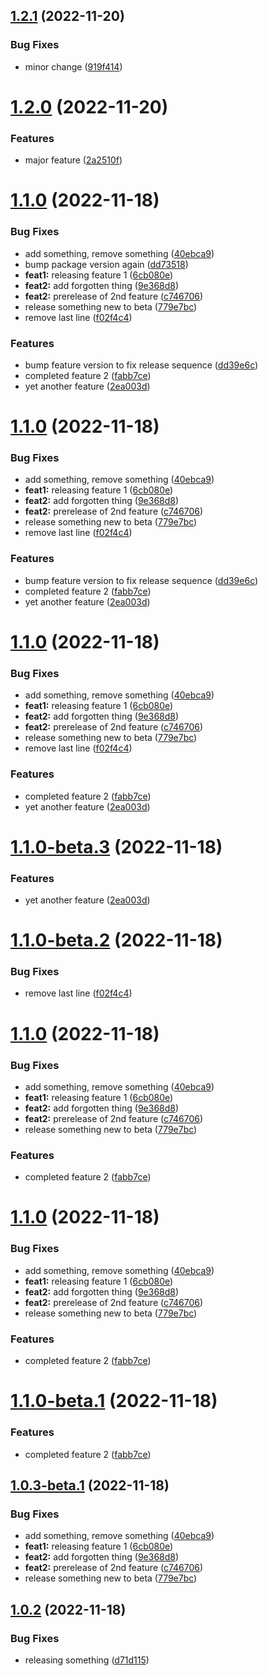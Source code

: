 ## [1.2.1](https://github.com/marius321967/semantic-release-sample/compare/v1.2.0...v1.2.1) (2022-11-20)


### Bug Fixes

* minor change ([919f414](https://github.com/marius321967/semantic-release-sample/commit/919f41410179532a3107ac61c0b472d8857c5bd8))

# [1.2.0](https://github.com/marius321967/semantic-release-sample/compare/v1.1.0...v1.2.0) (2022-11-20)


### Features

* major feature ([2a2510f](https://github.com/marius321967/semantic-release-sample/commit/2a2510fa3bfec23795d7df0411bb3dd8a2d4879b))

# [1.1.0](https://github.com/marius321967/semantic-release-sample/compare/v1.0.2...v1.1.0) (2022-11-18)


### Bug Fixes

* add something, remove something ([40ebca9](https://github.com/marius321967/semantic-release-sample/commit/40ebca917c8812773eb0a41dd4f6af7fb2561ed7))
* bump package version again ([dd73518](https://github.com/marius321967/semantic-release-sample/commit/dd73518669c42bb378e7c86364a4970566610643))
* **feat1:** releasing feature 1 ([6cb080e](https://github.com/marius321967/semantic-release-sample/commit/6cb080e6d9cf85565c42706772b19e105dc7422d))
* **feat2:** add forgotten thing ([9e368d8](https://github.com/marius321967/semantic-release-sample/commit/9e368d881d4d03d03a1a94f49a9e780acfb0dec7))
* **feat2:** prerelease of 2nd feature ([c746706](https://github.com/marius321967/semantic-release-sample/commit/c7467068c6224cf8ec1a185e0a158883403f8987))
* release something new to beta ([779e7bc](https://github.com/marius321967/semantic-release-sample/commit/779e7bcadbfe66d5426fb46db3fd78d65bc6af6a))
* remove last line ([f02f4c4](https://github.com/marius321967/semantic-release-sample/commit/f02f4c4468ba0a7816522dc49a087a955591e412))


### Features

* bump feature version to fix release sequence ([dd39e6c](https://github.com/marius321967/semantic-release-sample/commit/dd39e6c0a0cc6398bf235c6f05ea22c9d30adbc8))
* completed feature 2 ([fabb7ce](https://github.com/marius321967/semantic-release-sample/commit/fabb7cec7cee8771f0d4a47bd3d5964f917fad4a))
* yet another feature ([2ea003d](https://github.com/marius321967/semantic-release-sample/commit/2ea003decaf1468f25bbab1edb27dd192e8f1479))

# [1.1.0](https://github.com/marius321967/semantic-release-sample/compare/v1.0.2...v1.1.0) (2022-11-18)


### Bug Fixes

* add something, remove something ([40ebca9](https://github.com/marius321967/semantic-release-sample/commit/40ebca917c8812773eb0a41dd4f6af7fb2561ed7))
* **feat1:** releasing feature 1 ([6cb080e](https://github.com/marius321967/semantic-release-sample/commit/6cb080e6d9cf85565c42706772b19e105dc7422d))
* **feat2:** add forgotten thing ([9e368d8](https://github.com/marius321967/semantic-release-sample/commit/9e368d881d4d03d03a1a94f49a9e780acfb0dec7))
* **feat2:** prerelease of 2nd feature ([c746706](https://github.com/marius321967/semantic-release-sample/commit/c7467068c6224cf8ec1a185e0a158883403f8987))
* release something new to beta ([779e7bc](https://github.com/marius321967/semantic-release-sample/commit/779e7bcadbfe66d5426fb46db3fd78d65bc6af6a))
* remove last line ([f02f4c4](https://github.com/marius321967/semantic-release-sample/commit/f02f4c4468ba0a7816522dc49a087a955591e412))


### Features

* bump feature version to fix release sequence ([dd39e6c](https://github.com/marius321967/semantic-release-sample/commit/dd39e6c0a0cc6398bf235c6f05ea22c9d30adbc8))
* completed feature 2 ([fabb7ce](https://github.com/marius321967/semantic-release-sample/commit/fabb7cec7cee8771f0d4a47bd3d5964f917fad4a))
* yet another feature ([2ea003d](https://github.com/marius321967/semantic-release-sample/commit/2ea003decaf1468f25bbab1edb27dd192e8f1479))

# [1.1.0](https://github.com/marius321967/semantic-release-sample/compare/v1.0.2...v1.1.0) (2022-11-18)


### Bug Fixes

* add something, remove something ([40ebca9](https://github.com/marius321967/semantic-release-sample/commit/40ebca917c8812773eb0a41dd4f6af7fb2561ed7))
* **feat1:** releasing feature 1 ([6cb080e](https://github.com/marius321967/semantic-release-sample/commit/6cb080e6d9cf85565c42706772b19e105dc7422d))
* **feat2:** add forgotten thing ([9e368d8](https://github.com/marius321967/semantic-release-sample/commit/9e368d881d4d03d03a1a94f49a9e780acfb0dec7))
* **feat2:** prerelease of 2nd feature ([c746706](https://github.com/marius321967/semantic-release-sample/commit/c7467068c6224cf8ec1a185e0a158883403f8987))
* release something new to beta ([779e7bc](https://github.com/marius321967/semantic-release-sample/commit/779e7bcadbfe66d5426fb46db3fd78d65bc6af6a))
* remove last line ([f02f4c4](https://github.com/marius321967/semantic-release-sample/commit/f02f4c4468ba0a7816522dc49a087a955591e412))


### Features

* completed feature 2 ([fabb7ce](https://github.com/marius321967/semantic-release-sample/commit/fabb7cec7cee8771f0d4a47bd3d5964f917fad4a))
* yet another feature ([2ea003d](https://github.com/marius321967/semantic-release-sample/commit/2ea003decaf1468f25bbab1edb27dd192e8f1479))

# [1.1.0-beta.3](https://github.com/marius321967/semantic-release-sample/compare/v1.1.0-beta.2...v1.1.0-beta.3) (2022-11-18)


### Features

* yet another feature ([2ea003d](https://github.com/marius321967/semantic-release-sample/commit/2ea003decaf1468f25bbab1edb27dd192e8f1479))

# [1.1.0-beta.2](https://github.com/marius321967/semantic-release-sample/compare/v1.1.0-beta.1...v1.1.0-beta.2) (2022-11-18)


### Bug Fixes

* remove last line ([f02f4c4](https://github.com/marius321967/semantic-release-sample/commit/f02f4c4468ba0a7816522dc49a087a955591e412))

# [1.1.0](https://github.com/marius321967/semantic-release-sample/compare/v1.0.2...v1.1.0) (2022-11-18)


### Bug Fixes

* add something, remove something ([40ebca9](https://github.com/marius321967/semantic-release-sample/commit/40ebca917c8812773eb0a41dd4f6af7fb2561ed7))
* **feat1:** releasing feature 1 ([6cb080e](https://github.com/marius321967/semantic-release-sample/commit/6cb080e6d9cf85565c42706772b19e105dc7422d))
* **feat2:** add forgotten thing ([9e368d8](https://github.com/marius321967/semantic-release-sample/commit/9e368d881d4d03d03a1a94f49a9e780acfb0dec7))
* **feat2:** prerelease of 2nd feature ([c746706](https://github.com/marius321967/semantic-release-sample/commit/c7467068c6224cf8ec1a185e0a158883403f8987))
* release something new to beta ([779e7bc](https://github.com/marius321967/semantic-release-sample/commit/779e7bcadbfe66d5426fb46db3fd78d65bc6af6a))


### Features

* completed feature 2 ([fabb7ce](https://github.com/marius321967/semantic-release-sample/commit/fabb7cec7cee8771f0d4a47bd3d5964f917fad4a))

# [1.1.0](https://github.com/marius321967/semantic-release-sample/compare/v1.0.2...v1.1.0) (2022-11-18)


### Bug Fixes

* add something, remove something ([40ebca9](https://github.com/marius321967/semantic-release-sample/commit/40ebca917c8812773eb0a41dd4f6af7fb2561ed7))
* **feat1:** releasing feature 1 ([6cb080e](https://github.com/marius321967/semantic-release-sample/commit/6cb080e6d9cf85565c42706772b19e105dc7422d))
* **feat2:** add forgotten thing ([9e368d8](https://github.com/marius321967/semantic-release-sample/commit/9e368d881d4d03d03a1a94f49a9e780acfb0dec7))
* **feat2:** prerelease of 2nd feature ([c746706](https://github.com/marius321967/semantic-release-sample/commit/c7467068c6224cf8ec1a185e0a158883403f8987))
* release something new to beta ([779e7bc](https://github.com/marius321967/semantic-release-sample/commit/779e7bcadbfe66d5426fb46db3fd78d65bc6af6a))


### Features

* completed feature 2 ([fabb7ce](https://github.com/marius321967/semantic-release-sample/commit/fabb7cec7cee8771f0d4a47bd3d5964f917fad4a))

# [1.1.0-beta.1](https://github.com/marius321967/semantic-release-sample/compare/v1.0.3-beta.1...v1.1.0-beta.1) (2022-11-18)


### Features

* completed feature 2 ([fabb7ce](https://github.com/marius321967/semantic-release-sample/commit/fabb7cec7cee8771f0d4a47bd3d5964f917fad4a))

## [1.0.3-beta.1](https://github.com/marius321967/semantic-release-sample/compare/v1.0.2...v1.0.3-beta.1) (2022-11-18)


### Bug Fixes

* add something, remove something ([40ebca9](https://github.com/marius321967/semantic-release-sample/commit/40ebca917c8812773eb0a41dd4f6af7fb2561ed7))
* **feat1:** releasing feature 1 ([6cb080e](https://github.com/marius321967/semantic-release-sample/commit/6cb080e6d9cf85565c42706772b19e105dc7422d))
* **feat2:** add forgotten thing ([9e368d8](https://github.com/marius321967/semantic-release-sample/commit/9e368d881d4d03d03a1a94f49a9e780acfb0dec7))
* **feat2:** prerelease of 2nd feature ([c746706](https://github.com/marius321967/semantic-release-sample/commit/c7467068c6224cf8ec1a185e0a158883403f8987))
* release something new to beta ([779e7bc](https://github.com/marius321967/semantic-release-sample/commit/779e7bcadbfe66d5426fb46db3fd78d65bc6af6a))

## [1.0.2](https://github.com/marius321967/semantic-release-sample/compare/v1.0.1...v1.0.2) (2022-11-18)


### Bug Fixes

* releasing something ([d71d115](https://github.com/marius321967/semantic-release-sample/commit/d71d1154eb63e0ec44c5be7e191dd0dbb317fd71))
